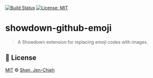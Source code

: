[![Build Status](https://travis-ci.com/jcs090218/showdown-github-emoji.svg?branch=master)](https://travis-ci.com/jcs090218/showdown-github-emoji)
[![License: MIT](https://img.shields.io/badge/License-MIT-yellow.svg)](https://opensource.org/licenses/MIT)

# showdown-github-emoji
> A Showdown extension for replacing emoji codes with images.

## :scroll: License

[MIT]() © [Shen, Jen-Chieh]()
